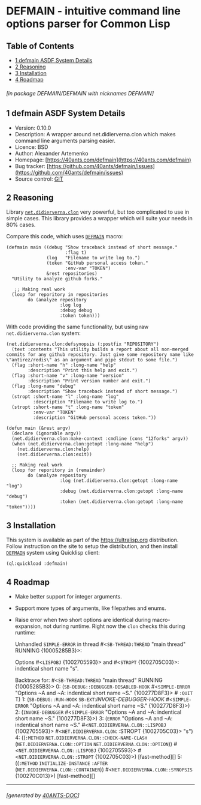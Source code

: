 <a id='x-28DEFMAIN-2FDEFMAIN-3A-40INDEX-2040ANTS-DOC-2FLOCATIVES-3ASECTION-29'></a>

# DEFMAIN - intuitive command line options parser for Common Lisp

## Table of Contents

- [1 defmain ASDF System Details][f561]
- [2 Reasoning][9447]
- [3 Installation][b512]
- [4 Roadmap][d6d7]

###### \[in package DEFMAIN/DEFMAIN with nicknames DEFMAIN\]
<a id='x-28-23A-28-287-29-20BASE-CHAR-20-2E-20-22defmain-22-29-20ASDF-2FSYSTEM-3ASYSTEM-29'></a>

## 1 defmain ASDF System Details

- Version: 0.10.0
- Description: A wrapper around net.didierverna.clon which makes command line arguments parsing easier.
- Licence: BSD
- Author: Alexander Artemenko
- Homepage: [https://40ants.com/defmain](https://40ants.com/defmain)
- Bug tracker: [https://github.com/40ants/defmain/issues](https://github.com/40ants/defmain/issues)
- Source control: [GIT](https://github.com/40ants/defmain)

<a id='x-28DEFMAIN-2FDEFMAIN-3A-40REASONING-2040ANTS-DOC-2FLOCATIVES-3ASECTION-29'></a>

## 2 Reasoning

Library [`net.didierverna.clon`](https://github.com/didierverna/clon)
very powerful, but too complicated to use in simple cases. This library
provides a wrapper which will suite your needs in 80% cases.

Compare this code, which uses [`DEFMAIN`][f561] macro:

```
(defmain main ((debug "Show traceback instead of short message."
                      :flag t)
               (log   "Filename to write log to.")
               (token "GitHub personal access token."
                      :env-var "TOKEN")
               &rest repositories)
  "Utility to analyze github forks."

   ;; Making real work
  (loop for reporitory in repositories
        do (analyze repository
                    :log log
                    :debug debug
                    :token token)))
```

With code providing the same functionality, but using raw
`net.didierverna.clon` system:

```
(net.didierverna.clon:defsynopsis (:postfix "REPOSITORY")
  (text :contents "This utility builds a report about all non-merged commits for any github repository. Just give some repository name like \"antirez/redis\" as an argument and pipe stdout to some file.")
  (flag :short-name "h" :long-name "help"
        :description "Print this help and exit.")
  (flag :short-name "v" :long-name "version"
        :description "Print version number and exit.")
  (flag :long-name "debug"
        :description "Show traceback instead of short message.")
  (stropt :short-name "l" :long-name "log"
          :description "Filename to write log to.")
  (stropt :short-name "t" :long-name "token"
          :env-var "TOKEN"
          :description "GitHub personal access token."))

(defun main (&rest argv)
  (declare (ignorable argv))
  (net.didierverna.clon:make-context :cmdline (cons "12forks" argv))
  (when (net.didierverna.clon:getopt :long-name "help")
    (net.didierverna.clon:help)
    (net.didierverna.clon:exit))

  ;; Making real work
  (loop for reporitory in (remainder)
        do (analyze repository
                    :log (net.didierverna.clon:getopt :long-name "log")
                    :debug (net.didierverna.clon:getopt :long-name "debug")
                    :token (net.didierverna.clon:getopt :long-name "token"))))
```


<a id='x-28DEFMAIN-2FDEFMAIN-3A-40INSTALLATION-2040ANTS-DOC-2FLOCATIVES-3ASECTION-29'></a>

## 3 Installation

This system is available as part of the https://ultralisp.org distribution. Follow instruction
on the site to setup the distribution, and then install [`DEFMAIN`][f561] system using Quicklisp client:

    (ql:quickload :defmain)


<a id='x-28DEFMAIN-2FDEFMAIN-3A-40ROADMAP-2040ANTS-DOC-2FLOCATIVES-3ASECTION-29'></a>

## 4 Roadmap

- Make better support for integer arguments.

- Support more types of arguments, like filepathes and enums.

- Raise error when two short options are identical during
  macro-expansion, not during runtime. Right now the `clon`
  checks this during runtime:

    Unhandled `SIMPLE-ERROR` in thread #<`SB-THREAD:THREAD` "main thread"
      RUNNING {10005285B3}>:

    Options #<`LISPOBJ` {1002705593}> and #<`STROPT` {1002705C03}>:
      indentical short name "s".

    Backtrace for: #<`SB-THREAD:THREAD` "main thread" RUNNING
      {10005285B3}>
      0: (`SB-DEBUG::DEBUGGER-DISABLED-HOOK` #<`SIMPLE-ERROR` "Options ~A and
      ~A: indentical short name ~S." {100277D8F3}> #<unused argument>
      `:QUIT` T)
      1: (`SB-DEBUG::RUN-HOOK` `SB-EXT`:*INVOKE-DEBUGGER-HOOK* #<`SIMPLE-ERROR`
      "Options ~A and ~A: indentical short name ~S." {100277D8F3}>)
      2: (`INVOKE-DEBUGGER` #<`SIMPLE-ERROR` "Options ~A and ~A: indentical short name ~S." {100277D8F3}>)
      3: (`ERROR` "Options ~A and ~A: indentical short name ~S."
      #<`NET.DIDIERVERNA.CLON::LISPOBJ` {1002705593}>
      #<`NET.DIDIERVERNA.CLON`: :STROPT {1002705C03}> "s")
      4: ((`:METHOD` `NET.DIDIERVERNA.CLON::CHECK-NAME-CLASH`
      (`NET.DIDIERVERNA.CLON::OPTION` `NET.DIDIERVERNA.CLON::OPTION`))
      #<`NET.DIDIERVERNA.CLON::LISPOBJ` {1002705593}>
      #<`NET.DIDIERVERNA.CLON::STROPT` {1002705C03}>) [fast-method][]
      5: ((`:METHOD` `INITIALIZE-INSTANCE` `:AFTER`
      (`NET.DIDIERVERNA.CLON::CONTAINER`)) #<`NET.DIDIERVERNA.CLON::SYNOPSIS`
      {100270C013}>) [fast-method][]


  [9447]: #x-28DEFMAIN-2FDEFMAIN-3A-40REASONING-2040ANTS-DOC-2FLOCATIVES-3ASECTION-29 "Reasoning"
  [b512]: #x-28DEFMAIN-2FDEFMAIN-3A-40INSTALLATION-2040ANTS-DOC-2FLOCATIVES-3ASECTION-29 "Installation"
  [d6d7]: #x-28DEFMAIN-2FDEFMAIN-3A-40ROADMAP-2040ANTS-DOC-2FLOCATIVES-3ASECTION-29 "Roadmap"
  [f561]: #x-28-23A-28-287-29-20BASE-CHAR-20-2E-20-22defmain-22-29-20ASDF-2FSYSTEM-3ASYSTEM-29 "(#A((7) BASE-CHAR . \"defmain\") ASDF/SYSTEM:SYSTEM)"

* * *
###### \[generated by [40ANTS-DOC](https://40ants.com/doc)\]
